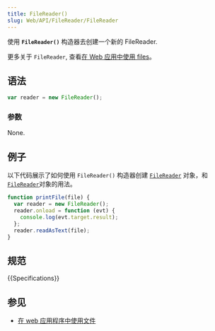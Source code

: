 ```yaml
---
title: FileReader()
slug: Web/API/FileReader/FileReader
---
```


使用 **`FileReader()`** 构造器去创建一个新的 FileReader.

更多关于 `FileReader`, 查看[在 Web 应用中使用 files](/zh-CN/docs/Web/API/File/Using_files_from_web_applications)。

## 语法

```js
var reader = new FileReader();
```

### 参数

None.

## 例子

以下代码展示了如何使用 `FileReader()` 构造器创建 [`FileReader`](/zh-CN/docs/Web/API/FileReader) 对象，和[`FileReader`](/zh-CN/docs/Web/API/FileReader)对象的用法。

```js
function printFile(file) {
  var reader = new FileReader();
  reader.onload = function (evt) {
    console.log(evt.target.result);
  };
  reader.readAsText(file);
}
```

## 规范

{{Specifications}}

## 参见

- [在 web 应用程序中使用文件](/zh-CN/docs/Web/API/File_API/Using_files_from_web_applications)
